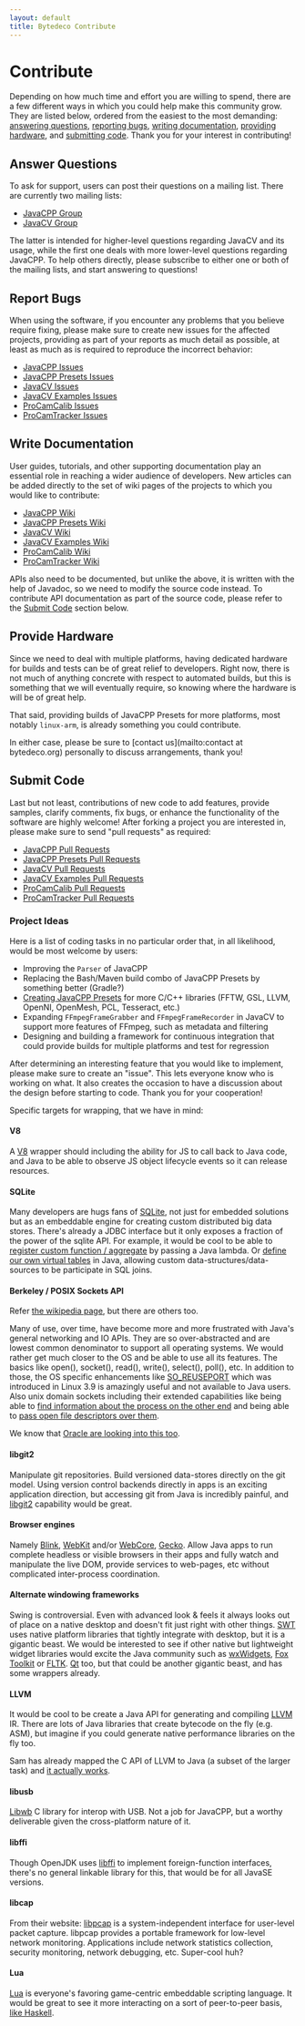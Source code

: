 ```yaml
---
layout: default
title: Bytedeco Contribute
---
```


Contribute
==========

Depending on how much time and effort you are willing to spend, there are a few different ways in which you could help make this community grow. They are listed below, ordered from the easiest to the most demanding: [answering questions](#answer-questions), [reporting bugs](#report-bugs), [writing documentation](#write-documentation), [providing hardware](#provide-hardware), and [submitting code](#submit-code). Thank you for your interest in contributing!

<a id="answer-questions"></a>
Answer Questions
----------------
To ask for support, users can post their questions on a mailing list. There are currently two mailing lists:

 * [JavaCPP Group](http://groups.google.com/group/javacpp-project)
 * [JavaCV Group](http://groups.google.com/group/javacv)

The latter is intended for higher-level questions regarding JavaCV and its usage, while the first one deals with more lower-level questions regarding JavaCPP. To help others directly, please subscribe to either one or both of the mailing lists, and start answering to questions!

<a id="report-bugs"></a>
Report Bugs
-----------
When using the software, if you encounter any problems that you believe require fixing, please make sure to create new issues for the affected projects, providing as part of your reports as much detail as possible, at least as much as is required to reproduce the incorrect behavior:

 * [JavaCPP Issues](https://github.com/bytedeco/javacpp/issues)
 * [JavaCPP Presets Issues](https://github.com/bytedeco/javacpp-presets/issues)
 * [JavaCV Issues](https://github.com/bytedeco/javacv/issues)
 * [JavaCV Examples Issues](https://github.com/bytedeco/javacv-examples/issues)
 * [ProCamCalib Issues](https://github.com/bytedeco/procamcalib/issues)
 * [ProCamTracker Issues](https://github.com/bytedeco/procamtracker/issues)

<a id="write-documentation"></a>
Write Documentation
-------------------
User guides, tutorials, and other supporting documentation play an essential role in reaching a wider audience of developers. New articles can be added directly to the set of wiki pages of the projects to which you would like to contribute:

 * [JavaCPP Wiki](https://github.com/bytedeco/javacpp/wiki)
 * [JavaCPP Presets Wiki](https://github.com/bytedeco/javacpp-presets/wiki)
 * [JavaCV Wiki](https://github.com/bytedeco/javacv/wiki)
 * [JavaCV Examples Wiki](https://github.com/bytedeco/javacv-examples/wiki)
 * [ProCamCalib Wiki](https://github.com/bytedeco/procamcalib/wiki)
 * [ProCamTracker Wiki](https://github.com/bytedeco/procamtracker/wiki)

APIs also need to be documented, but unlike the above, it is written with the help of Javadoc, so we need to modify the source code instead. To contribute API documentation as part of the source code, please refer to the [Submit Code](#submit-code) section below.

<a id="provide-hardware"></a>
Provide Hardware
----------------
Since we need to deal with multiple platforms, having dedicated hardware for builds and tests can be of great relief to developers. Right now, there is not much of anything concrete with respect to automated builds, but this is something that we will eventually require, so knowing where the hardware is will be of great help.

That said, providing builds of JavaCPP Presets for more platforms, most notably `linux-arm`, is already something you could contribute.

In either case, please be sure to [contact us](mailto:contact at bytedeco.org) personally to discuss arrangements, thank you!

<a id="submit-code"></a>
Submit Code
-----------
Last but not least, contributions of new code to add features, provide samples, clarify comments, fix bugs, or enhance the functionality of the software are highly welcome! After forking a project you are interested in, please make sure to send "pull requests" as required:

 * [JavaCPP Pull Requests](https://github.com/bytedeco/javacpp/pulls)
 * [JavaCPP Presets Pull Requests](https://github.com/bytedeco/javacpp-presets/pulls)
 * [JavaCV Pull Requests](https://github.com/bytedeco/javacv/pulls)
 * [JavaCV Examples Pull Requests](https://github.com/bytedeco/javacv-examples/pulls)
 * [ProCamCalib Pull Requests](https://github.com/bytedeco/procamcalib/pulls)
 * [ProCamTracker Pull Requests](https://github.com/bytedeco/procamtracker/pulls)

### Project Ideas

Here is a list of coding tasks in no particular order that, in all likelihood, would be most welcome by users:

 * Improving the `Parser` of JavaCPP
 * Replacing the Bash/Maven build combo of JavaCPP Presets by something better (Gradle?)
 * [Creating JavaCPP Presets](https://github.com/bytedeco/javacpp-presets/wiki/Create-New-Presets) for more C/C++ libraries (FFTW, GSL, LLVM, OpenNI, OpenMesh, PCL, Tesseract, etc.)
 * Expanding `FFmpegFrameGrabber` and `FFmpegFrameRecorder` in JavaCV to support more features of FFmpeg, such as metadata and filtering
 * Designing and building a framework for continuous integration that could provide builds for multiple platforms and test for regression

After determining an interesting feature that you would like to implement, please make sure to create an "issue". This lets everyone know who is working on what. It also creates the occasion to have a discussion about the design before starting to code. Thank you for your cooperation!

Specific targets for wrapping, that we have in mind:

#### V8

A [V8](https://developers.google.com/v8/get_started) wrapper should including the ability for JS to call back to Java code, and Java to be able to observe JS object lifecycle events so it can release resources.

#### SQLite

Many developers are hugs fans of [SQLite](http://www.sqlite.org/), not just for embedded solutions but as an embeddable engine for creating custom distributed big data stores. There's already a JDBC interface but it only exposes a fraction of the power of the sqlite API. For example, it would be cool to be able to [register custom function / aggregate](http://www.sqlite.org/c3ref/create_function.html) by passing a Java lambda. Or [define our own virtual tables](http://www.sqlite.org/vtab.html) in Java, allowing custom data-structures/data-sources to be participate in SQL joins.

#### Berkeley / POSIX Sockets API

Refer [the wikipedia page](http://en.wikipedia.org/wiki/Berkeley_sockets), but there are others too.

Many of use, over time, have become more and more frustrated with Java's general networking and IO APIs. They are so over-abstracted and are lowest common denominator to support all operating systems. We would rather get much closer to the OS and be able to use all its features. The basics like open(), socket(), read(), write(), select(), poll(), etc. In addition to those, the OS specific enhancements like [SO_REUSEPORT](http://freeprogrammersblog.vhex.net/post/linux-39-introdued-new-way-of-writing-socket-servers/2) which was introduced in Linux 3.9 is amazingly useful and not available to Java users. Also unix domain sockets including their extended capabilities like being able to [find information about the process on the other end](http://welz.org.za/notes/on-peer-cred.html) and being able to [pass open file descriptors over them](http://infohost.nmt.edu/~eweiss/222_book/222_book/0201433079/ch17lev1sec4.html).

We know that [Oracle are looking into this too](http://www.oracle.com/technetwork/java/jvmls2013nutter-2013526.pdf).

#### libgit2

Manipulate git repositories. Build versioned data-stores directly on the git model. Using version control backends directly in apps is an exciting application direction, but accessing git from Java is incredibly painful, and [libgit2](https://libgit2.github.com/) capability would be great.

#### Browser engines

Namely [Blink](http://www.chromium.org/blink/public-c-api), [WebKit](http://www.paulirish.com/2013/webkit-for-developers/) and/or [WebCore](http://en.wikipedia.org/wiki/WebKit#WebCore), [Gecko](https://wiki.mozilla.org/Gecko:Home_Page). Allow Java apps to run complete headless or visible browsers in their apps and fully watch and manipulate the live DOM, provide services to web-pages, etc without complicated inter-process coordination.

#### Alternate windowing frameworks

Swing is controversial. Even with advanced look & feels it always looks out of place on a native desktop and doesn't fit just right with other things. [SWT](http://www.eclipse.org/swt/) uses native platform libraries that tightly integrate with desktop, but it is a gigantic beast. We would be interested to see if other native but lightweight widget libraries would excite the Java community such as [wxWidgets](http://www.wxwidgets.org/), [Fox Toolkit](http://www.fox-toolkit.org/) or [FLTK](http://www.fltk.org/index.php).  [Qt](http://qt-project.org/) too, but that could be another gigantic beast, and has some wrappers already.

#### LLVM

It would be cool to be create a Java API for generating and compiling [LLVM](http://llvm.org/) IR. There are lots of Java libraries that create bytecode on the fly (e.g. ASM), but imagine if you could generate native performance libraries on the fly too.

Sam has already mapped the C API of LLVM to Java (a subset of the larger task) and [it actually works](https://github.com/bytedeco/javacpp-presets/tree/master/llvm).

#### libusb

[Libwb](http://www.libusb.org/) C library for interop with USB. Not a job for JavaCPP, but a worthy deliverable given the cross-platform nature of it.

#### libffi

Though OpenJDK uses [libffi](https://sourceware.org/libffi/) to implement foreign-function interfaces, there's no general linkable library for this, that would be for all JavaSE versions.

#### libcap

From their website: [libpcap](http://sourceforge.net/projects/libpcap/) is a system-independent interface for user-level packet capture. libpcap provides a portable framework for low-level network monitoring. Applications include network statistics collection, security monitoring, network debugging, etc. Super-cool huh?

#### Lua

[Lua](http://www.lua.org/) is everyone's favoring game-centric embeddable scripting language.  It would be great to see it more interacting on a sort of peer-to-peer basis, [like Haskell](http://stackoverflow.com/a/10370902/523744).
    
